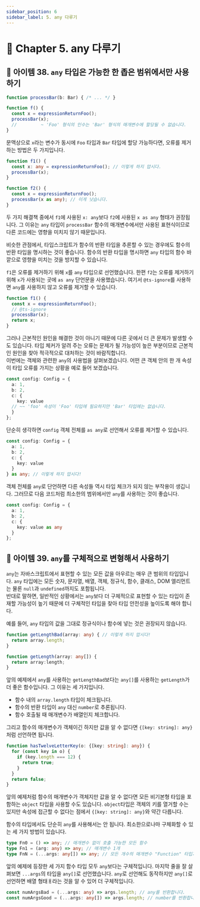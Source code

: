 ```yaml
---
sidebar_position: 6
sidebar_label: 5. any 다루기
---
```


# 🐤 Chapter 5. any 다루기

## 🥕 아이템 38. `any` 타입은 가능한 한 좁은 범위에서만 사용하기

```ts
function processBar(b: Bar) { /* ... */ }

function f() {
  const x = expressionReturnFoo();
  processBar(x);
  //         ~ 'Foo' 형식의 인수는 'Bar' 형식의 매개변수에 할당될 수 없습니다.
}
```

문맥상으로 `x`라는 변수가 동시에 `Foo` 타입과 `Bar` 타입에 할당 가능하다면, 오류를 제거하는 방법은 두 가지입니다.

```ts
function f1() {
  const x: any = expressionReturnFoo(); // 이렇게 하지 맙시다.
  processBar(x);
}

function f2() {
  const x = expressionReturnFoo();
  processBar(x as any); // 이게 낫습니다.
}
```

두 가지 해결책 중에서 `f1`에 사용된 `x: any`보다 `f2`에 사용된 `x as any` 형태가 권장됩니다. 그 이유는 `any` 타입이 `processBar` 함수의 매개변수에서만 사용된 표현식이므로 다른 코드에는 영향을 미치지 않기 때문입니다.   

비슷한 관점에서, 타입스크립트가 함수의 반환 타입을 추론할 수 있는 경우에도 함수의 반환 타입을 명시하는 것이 좋습니다. 함수의 반환 타입을 명시하면 `any` 타입의 함수 바깥으로 영향을 미치는 것을 방지할 수 있습니다.   

`f1`은 오류를 제거하기 위해 `x`를 `any` 타입으로 선언했습니다. 한편 `f2`는 오류를 제거하기 위해 `x`가 사용되는 곳에 `as any` 단언문을 사용했습니다. 여기서 `@ts-ignore`를 사용하면 `any`를 사용하지 않고 오류를 제거할 수 있습니다.   

```ts
function f1() {
  const x = expressionReturnFoo();
  // @ts-ignore
  processBar(x);
  return x;
}
```

그러나 근본적인 원인을 해결한 것이 아니기 때문에 다른 곳에서 더 큰 문제가 발생할 수도 있습니다. 타입 체커가 알려 주는 오류는 문제가 될 가능성이 높은 부분이므로 근본적인 원인을 찾아 적극적으로 대처하는 것이 바람직합니다.   
이번에는 객체와 관련한 `any`의 사용법을 살펴보겠습니다. 어떤 큰 객체 안의 한 개 속성이 타입 오류를 가지는 상황을 예로 들어 보겠습니다.

```ts
const config: Config = {
  a: 1,
  b: 2,
  c: {
    key: value
  // ~~ 'foo' 속성이 'Foo' 타입에 필요하지만 'Bar' 타입에는 없습니다.
  }
};
```

단순히 생각하면 `config` 객체 전체를 `as any`로 선언해서 오류를 제거할 수 있습니다.

```ts
const config: Config = {
  a: 1,
  b: 2,
  c: {
    key: value
  }
} as any; // 이렇게 하지 맙시다!
```

객체 전체를 `any`로 단언하면 다른 속성들 역시 타입 체크가 되지 않는 부작용이 생깁니다. 그러므로 다음 코드처럼 최소한의 범위에서만 `any`를 사용하는 것이 좋습니다.

```ts
const config: Config = {
  a: 1,
  b: 2,
  c: {
    key: value as any
  }
};
```

## 🥕 아이템 39. `any`를 구체적으로 변형해서 사용하기
`any`는 자바스크립트에서 표현할 수 있는 모든 값을 아우르는 매우 큰 범위의 타입입니다. `any` 타입에는 모든 숫자, 문자열, 배열, 객체, 정규식, 함수, 클래스, DOM 엘리먼트는 물론 `null`과 `undefined`까지도 포함됩니다.   
반대로 말하면, 일반적인 상황에서는 `any`보다 더 구체적으로 표현할 수 있는 타입이 존재할 가능성이 높기 때문에 더 구체적인 타입을 찾아 타입 안전성을 높이도록 해야 합니다.   

예를 들어, `any` 타입의 값을 그대로 정규식이나 함수에 넣는 것은 권장되지 않습니다.

```ts
function getLengthBad(array: any) { // 이렇게 하지 맙시다!
  return array.length;
}

function getLength(array: any[]) {
  return array:length;
}
```

앞의 예제에서 `any`를 사용하는 `getLengthBad`보다는 `any[]`를 사용하는 `getLength`가 더 좋은 함수입니다. 그 이유는 세 가지입니다.
- 함수 내의 `array.length` 타입이 체크됩니다.
- 함수의 반환 타입이 `any` 대신 `number`로 추론됩니다.
- 함수 호출될 때 매개변수가 배열인지 체크합니다.

그리고 함수의 매개변수가 객체이긴 하지만 값을 알 수 없다면 `{[key: string]: any}`처럼 선언하면 됩니다.

```ts
function hasTwelveLetterKey(o: {[key: string]: any}) {
  for (const key in o) {
    if (key.length === 12) {
      return true;
    }
  }
  return false;
}
```

앞의 예제처럼 함수의 매개변수가 객체지만 값을 알 수 없다면 모든 비기본형 타입을 포함하는 `object` 타입을 사용할 수도 있습니다. `object`타입은 객체의 키를 열거할 수는 있지만 속성에 접근할 수 없다는 점에서 `{[key: string]: any}`와 약간 다릅니다.   

함수의 타입에서도 단순히 `any`를 사용해서는 안 됩니다. 최소한으로나마 구체화할 수 있는 세 가지 방법이 있습니다.

```ts
type Fn0 = () => any; // 매개변수 없이 호출 가능한 모든 함수
type Fn1 = (arg: any) => any; // 매개변수 1개
type FnN = (...args: any[]) => any; // 모든 개수의 매개변수 "Function" 타입과 동일합니다.
```

앞의 예제에 등장한 세 가지 함수 타입 모두 `any`보다는 구체적입니다. 마지막 줄을 잘 살펴보면 `...args`의 타입을 `any[]`로 선언했습니다. `any`로 선언해도 동작하지만 `any[]`로 선언하면 배열 형태ㅐ라는 것을 알 수 있어 더 구체적입니다.

```ts
const numArgsBad = (...args: any) => args.length; // any를 반환합니다.
const numArgsGood = (...args: any[]) => args.length; // number를 반환합니다.
```
